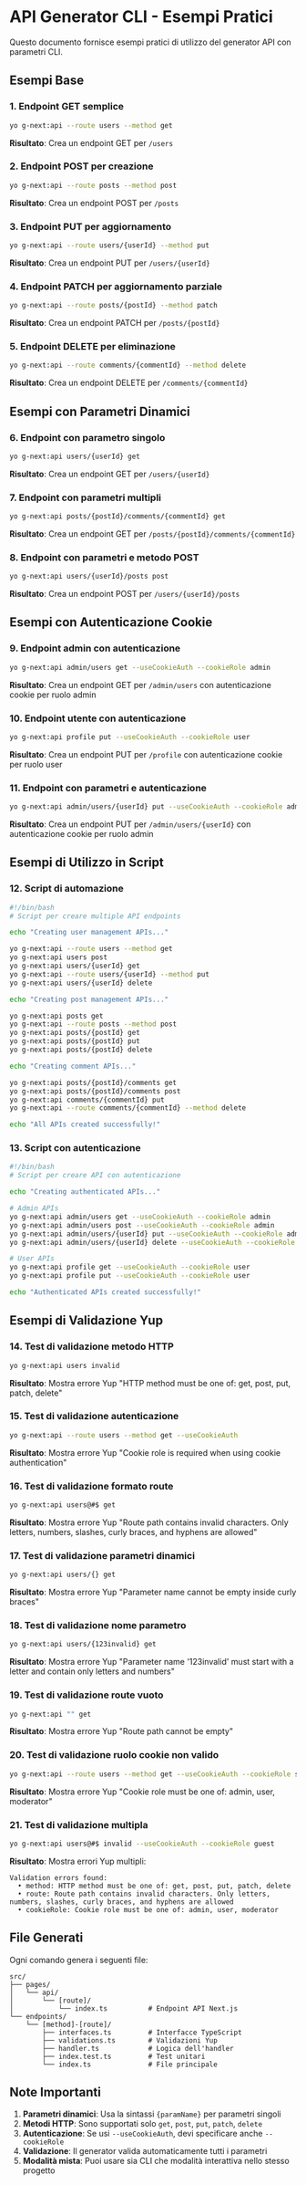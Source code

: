 # API Generator CLI - Esempi Pratici

Questo documento fornisce esempi pratici di utilizzo del generator API con parametri CLI.

## Esempi Base

### 1. Endpoint GET semplice
```bash
yo g-next:api --route users --method get
```
**Risultato**: Crea un endpoint GET per `/users`

### 2. Endpoint POST per creazione
```bash
yo g-next:api --route posts --method post
```
**Risultato**: Crea un endpoint POST per `/posts`

### 3. Endpoint PUT per aggiornamento
```bash
yo g-next:api --route users/{userId} --method put
```
**Risultato**: Crea un endpoint PUT per `/users/{userId}`

### 4. Endpoint PATCH per aggiornamento parziale
```bash
yo g-next:api --route posts/{postId} --method patch
```
**Risultato**: Crea un endpoint PATCH per `/posts/{postId}`

### 5. Endpoint DELETE per eliminazione
```bash
yo g-next:api --route comments/{commentId} --method delete
```
**Risultato**: Crea un endpoint DELETE per `/comments/{commentId}`

## Esempi con Parametri Dinamici

### 6. Endpoint con parametro singolo
```bash
yo g-next:api users/{userId} get
```
**Risultato**: Crea un endpoint GET per `/users/{userId}`

### 7. Endpoint con parametri multipli
```bash
yo g-next:api posts/{postId}/comments/{commentId} get
```
**Risultato**: Crea un endpoint GET per `/posts/{postId}/comments/{commentId}`

### 8. Endpoint con parametri e metodo POST
```bash
yo g-next:api users/{userId}/posts post
```
**Risultato**: Crea un endpoint POST per `/users/{userId}/posts`

## Esempi con Autenticazione Cookie

### 9. Endpoint admin con autenticazione
```bash
yo g-next:api admin/users get --useCookieAuth --cookieRole admin
```
**Risultato**: Crea un endpoint GET per `/admin/users` con autenticazione cookie per ruolo admin

### 10. Endpoint utente con autenticazione
```bash
yo g-next:api profile put --useCookieAuth --cookieRole user
```
**Risultato**: Crea un endpoint PUT per `/profile` con autenticazione cookie per ruolo user

### 11. Endpoint con parametri e autenticazione
```bash
yo g-next:api admin/users/{userId} put --useCookieAuth --cookieRole admin
```
**Risultato**: Crea un endpoint PUT per `/admin/users/{userId}` con autenticazione cookie per ruolo admin

## Esempi di Utilizzo in Script

### 12. Script di automazione
```bash
#!/bin/bash
# Script per creare multiple API endpoints

echo "Creating user management APIs..."

yo g-next:api --route users --method get
yo g-next:api users post
yo g-next:api users/{userId} get
yo g-next:api --route users/{userId} --method put
yo g-next:api users/{userId} delete

echo "Creating post management APIs..."

yo g-next:api posts get
yo g-next:api --route posts --method post
yo g-next:api posts/{postId} get
yo g-next:api posts/{postId} put
yo g-next:api posts/{postId} delete

echo "Creating comment APIs..."

yo g-next:api posts/{postId}/comments get
yo g-next:api posts/{postId}/comments post
yo g-next:api comments/{commentId} put
yo g-next:api --route comments/{commentId} --method delete

echo "All APIs created successfully!"
```

### 13. Script con autenticazione
```bash
#!/bin/bash
# Script per creare API con autenticazione

echo "Creating authenticated APIs..."

# Admin APIs
yo g-next:api admin/users get --useCookieAuth --cookieRole admin
yo g-next:api admin/users post --useCookieAuth --cookieRole admin
yo g-next:api admin/users/{userId} put --useCookieAuth --cookieRole admin
yo g-next:api admin/users/{userId} delete --useCookieAuth --cookieRole admin

# User APIs
yo g-next:api profile get --useCookieAuth --cookieRole user
yo g-next:api profile put --useCookieAuth --cookieRole user

echo "Authenticated APIs created successfully!"
```

## Esempi di Validazione Yup

### 14. Test di validazione metodo HTTP
```bash
yo g-next:api users invalid
```
**Risultato**: Mostra errore Yup "HTTP method must be one of: get, post, put, patch, delete"

### 15. Test di validazione autenticazione
```bash
yo g-next:api --route users --method get --useCookieAuth
```
**Risultato**: Mostra errore Yup "Cookie role is required when using cookie authentication"

### 16. Test di validazione formato route
```bash
yo g-next:api users@#$ get
```
**Risultato**: Mostra errore Yup "Route path contains invalid characters. Only letters, numbers, slashes, curly braces, and hyphens are allowed"

### 17. Test di validazione parametri dinamici
```bash
yo g-next:api users/{} get
```
**Risultato**: Mostra errore Yup "Parameter name cannot be empty inside curly braces"

### 18. Test di validazione nome parametro
```bash
yo g-next:api users/{123invalid} get
```
**Risultato**: Mostra errore Yup "Parameter name '123invalid' must start with a letter and contain only letters and numbers"

### 19. Test di validazione route vuoto
```bash
yo g-next:api "" get
```
**Risultato**: Mostra errore Yup "Route path cannot be empty"

### 20. Test di validazione ruolo cookie non valido
```bash
yo g-next:api --route users --method get --useCookieAuth --cookieRole superadmin
```
**Risultato**: Mostra errore Yup "Cookie role must be one of: admin, user, moderator"

### 21. Test di validazione multipla
```bash
yo g-next:api users@#$ invalid --useCookieAuth --cookieRole guest
```
**Risultato**: Mostra errori Yup multipli:
```
Validation errors found:
  • method: HTTP method must be one of: get, post, put, patch, delete
  • route: Route path contains invalid characters. Only letters, numbers, slashes, curly braces, and hyphens are allowed
  • cookieRole: Cookie role must be one of: admin, user, moderator
```

## File Generati

Ogni comando genera i seguenti file:

```
src/
├── pages/
│   └── api/
│       └── [route]/
│           └── index.ts          # Endpoint API Next.js
└── endpoints/
    └── [method]-[route]/
        ├── interfaces.ts         # Interfacce TypeScript
        ├── validations.ts        # Validazioni Yup
        ├── handler.ts            # Logica dell'handler
        ├── index.test.ts         # Test unitari
        └── index.ts              # File principale
```

## Note Importanti

1. **Parametri dinamici**: Usa la sintassi `{paramName}` per parametri singoli
2. **Metodi HTTP**: Sono supportati solo `get`, `post`, `put`, `patch`, `delete`
3. **Autenticazione**: Se usi `--useCookieAuth`, devi specificare anche `--cookieRole`
4. **Validazione**: Il generator valida automaticamente tutti i parametri
5. **Modalità mista**: Puoi usare sia CLI che modalità interattiva nello stesso progetto
